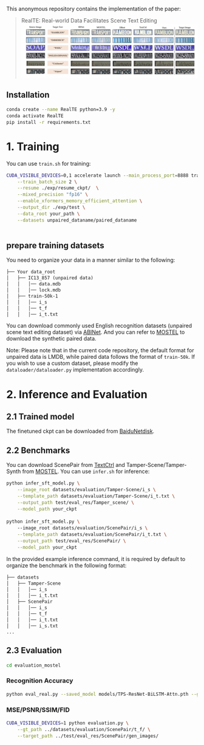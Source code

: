 This anonymous repository contains the implementation of the paper:

> RealTE: Real-world Data Facilitates Scene Text Editing <br>
![img](./images/vis.png)

## Installation
```bash
conda create --name RealTE python=3.9 -y
conda activate RealTE
pip install -r requirements.txt
```

# 1. Training
You can use `train.sh` for training:
```bash
CUDA_VISIBLE_DEVICES=0,1 accelerate launch --main_process_port=8888 train.py \
    --train_batch_size 2 \
    --resume ./exp/resume_ckpt/  \
    --mixed_precision "fp16" \
    --enable_xformers_memory_efficient_attention \
    --output_dir ./exp/test \
    --data_root your_path \
    --datasets unpaired_dataname/paired_dataname
    
```
## prepare training datasets
You need to organize your data in a manner similar to the following:
```
├── Your data_root
│   ├── IC13_857 (unpaired data)
│   │   │── data.mdb
│   │   │── lock.mdb
│   ├── train-50k-1
│   │   │── i_s
│   │   │── t_f
│   │   │── i_t.txt
```
You can download commonly used English recognition datasets (unpaired scene text editing dataset) via [ABINet](https://github.com/FangShancheng/ABINet/tree/main). And you can refer to [MOSTEL](https://github.com/qqqyd/MOSTEL) to download the synthetic paired data.

Note: Please note that in the current code repository, the default format for unpaired data is LMDB, while paired data follows the format of `train-50k`. If you wish to use a custom dataset, please modify the `dataloader/dataloader.py` implementation accordingly.

# 2. Inference and Evaluation
## 2.1 Trained model
The finetuned ckpt can be downloaded from [BaiduNetdisk](https://pan.baidu.com/s/1MZtzyKwd7fUSvUGoR7ykVw?pwd=phdg).

## 2.2 Benchmarks
You can download ScenePair from [TextCtrl](https://github.com/weichaozeng/TextCtrl/) and Tamper-Scene/Tamper-Synth from [MOSTEL](https://github.com/qqqyd/MOSTEL).
You can use `infer.sh` for inference:
```bash
python infer_sft_model.py \
    --image_root datasets/evaluation/Tamper-Scene/i_s \
    --template_path datasets/evaluation/Tamper-Scene/i_t.txt \
    --output_path test/eval_res/Tamper_scene/ \
    --model_path your_ckpt

python infer_sft_model.py \ 
    --image_root datasets/evaluation/ScenePair/i_s \
    --template_path datasets/evaluation/ScenePair/i_t.txt \
    --output_path test/eval_res/ScenePair/ \
    --model_path your_ckpt

```
In the provided example inference command, it is required by default to organize the benchmark in the following format:
```
├── datasets
│   ├── Tamper-Scene
│   │   │── i_s
│   │   │── i_t.txt
│   ├── ScenePair
│   │   │── i_s
│   │   │── t_f
│   │   │── i_t.txt
│   │   │── i_s.txt
...
```
## 2.3 Evaluation
```bash
cd evaluation_mostel
```
### Recognition Accuracy
```bash
python eval_real.py --saved_model models/TPS-ResNet-BiLSTM-Attn.pth --gt_file ../datasets/evaluation/ScenePair/i_t.txt --image_folder ../test/eval_res/ScenePair/gen_images/
```
### MSE/PSNR/SSIM/FID
```bash
CUDA_VISIBLE_DEVICES=1 python evaluation.py \
    --gt_path ../datasets/evaluation/ScenePair/t_f/ \
    --target_path ../test/eval_res/ScenePair/gen_images/
```
